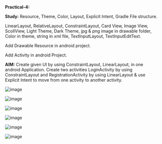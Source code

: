 **Practical-4:**


**Study:** Resource, Theme, Color, Layout, Explicit Intent, Gradle File structure.

LinearLayout, RelativeLayout,  ConstraintLayout, Card View, Image View, ScollView, Light Theme, Dark Theme, jpg & png image in drawable folder, Color in theme, string in xml file, TextInputLayout, TextInputEditText.

Add Drawable Resource in android project.

Add Activity in android Project.

**AIM:** Create given UI by using ConstraintLayout, LinearLayout, in one android Application. Create two activities LoginActivity by using ConstraintLayout and RegistrationActivity by using LinearLayout & use Explicit Intent to move from one activity to another activity.


![image](https://github.com/rutviprajapati16/MAD_Practical4_21012011123/assets/97946004/886144c7-a320-48f9-971c-58a1e7f1406e)

![image](https://github.com/rutviprajapati16/MAD_Practical4_21012011123/assets/97946004/68082a37-fba2-4dca-b839-7a76ea90fbfe)

![image](https://github.com/rutviprajapati16/MAD_Practical4_21012011123/assets/97946004/b79c3b57-9d8c-4a14-a2d2-9a0a8c323508)


![image](https://github.com/rutviprajapati16/MAD_Practical4_21012011123/assets/97946004/386c2f57-bad7-436d-8d32-8358a6a378b2)

![image](https://github.com/rutviprajapati16/MAD_Practical4_21012011123/assets/97946004/2afe86f6-760a-444e-bef0-2ad58a8684bc)

![image](https://github.com/rutviprajapati16/MAD_Practical4_21012011123/assets/97946004/2e9eceec-4a7b-42dd-91da-aaffc1743943)




